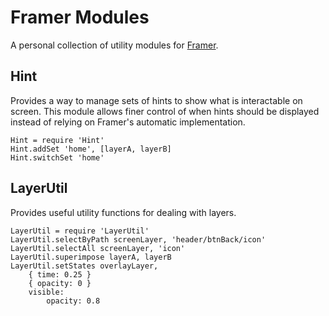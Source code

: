 # Framer Modules

A personal collection of utility modules for [Framer](http://framerjs.com/).

## Hint

Provides a way to manage sets of hints to show what is interactable on screen. This module allows finer control of when hints should be displayed instead of relying on Framer's automatic implementation.

    Hint = require 'Hint'
    Hint.addSet 'home', [layerA, layerB]
    Hint.switchSet 'home'

## LayerUtil

Provides useful utility functions for dealing with layers.

    LayerUtil = require 'LayerUtil'
    LayerUtil.selectByPath screenLayer, 'header/btnBack/icon'
    LayerUtil.selectAll screenLayer, 'icon'
    LayerUtil.superimpose layerA, layerB
    LayerUtil.setStates overlayLayer,
    	{ time: 0.25 }
    	{ opacity: 0 }
    	visible:
    		opacity: 0.8
